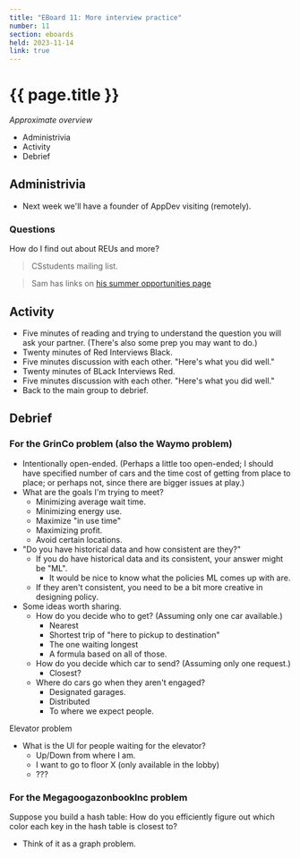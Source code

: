 ```yaml
---
title: "EBoard 11: More interview practice"
number: 11
section: eboards
held: 2023-11-14
link: true
---
```

# {{ page.title }}

_Approximate overview_

* Administrivia
* Activity
* Debrief

Administrivia
-------------

* Next week we'll have a founder of AppDev visiting (remotely).

### Questions

How do I find out about REUs and more?

> CSstudents mailing list.

> Sam has links on [his summer opportunities page](https://rebelsky.cs.grinnell.edu/cs-summer.html)

Activity
--------

* Five minutes of reading and trying to understand the question you will
  ask your partner.  (There's also some prep you may want to do.)
* Twenty minutes of Red Interviews Black.
* Five minutes discussion with each other.  "Here's what you did well."
* Twenty minutes of BLack Interviews Red.
* Five minutes discussion with each other.  "Here's what you did well."
* Back to the main group to debrief.

Debrief
-------

### For the GrinCo problem (also the Waymo problem)

* Intentionally open-ended.  (Perhaps a little too open-ended; I should
  have specified number of cars and the time cost of getting from place
  to place; or perhaps not, since there are bigger issues at play.)
* What are the goals I'm trying to meet?
    * Minimizing average wait time.
    * Minimizing energy use.
    * Maximize "in use time"
    * Maximizing profit.
    * Avoid certain locations.
* "Do you have historical data and how consistent are they?"
    * If you do have historical data and its consistent, your answer might
      be "ML".
         * It would be nice to know what the policies ML comes up with
           are.
    * If they aren't consistent, you need to be a bit more creative in
      designing policy.
* Some ideas worth sharing.
    * How do you decide who to get?  (Assuming only one car available.)
        * Nearest
        * Shortest trip of "here to pickup to destination"
        * The one waiting longest
        * A formula based on all of those.
    * How do you decide which car to send?  (Assuming only one request.)
        * Closest?
    * Where do cars go when they aren't engaged?
        * Designated garages.
        * Distributed
        * To where we expect people.

Elevator problem

* What is the UI for people waiting for the elevator?
    * Up/Down from where I am.
    * I want to go to floor X (only available in the lobby)
    * ???

### For the MegagoogazonbookInc problem
   
Suppose you build a hash table: How do you efficiently
figure out which color each key in the hash table is closest to?

* Think of it as a graph problem.
